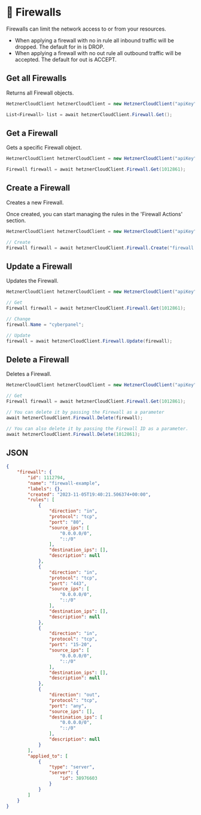 # 🚧 Firewalls

Firewalls can limit the network access to or from your resources.

* When applying a firewall with no in rule all inbound traffic will be dropped. The default for in is DROP.
* When applying a firewall with no out rule all outbound traffic will be accepted. The default for out is ACCEPT.

## Get all Firewalls

Returns all Firewall objects.

```csharp
HetznerCloudClient hetznerCloudClient = new HetznerCloudClient("apiKey");

List<Firewall> list = await hetznerCloudClient.Firewall.Get();
```

## Get a Firewall

Gets a specific Firewall object.

```csharp
HetznerCloudClient hetznerCloudClient = new HetznerCloudClient("apiKey");

Firewall firewall = await hetznerCloudClient.Firewall.Get(1012861);
```

## Create a Firewall

Creates a new Firewall.

Once created, you can start managing the rules in the 'Firewall Actions' section.

```csharp
HetznerCloudClient hetznerCloudClient = new HetznerCloudClient("apiKey");

// Create
Firewall firewall = await hetznerCloudClient.Firewall.Create("firewall example");
```

## Update a Firewall

Updates the Firewall.

```csharp
HetznerCloudClient hetznerCloudClient = new HetznerCloudClient("apiKey");

// Get
Firewall firewall = await hetznerCloudClient.Firewall.Get(1012861);

// Change
firewall.Name = "cyberpanel";

// Update
firewall = await hetznerCloudClient.Firewall.Update(firewall);
```

## Delete a Firewall

Deletes a Firewall.

```csharp
HetznerCloudClient hetznerCloudClient = new HetznerCloudClient("apiKey");

// Get
Firewall firewall = await hetznerCloudClient.Firewall.Get(1012861);

// You can delete it by passing the Firewall as a parameter
await hetznerCloudClient.Firewall.Delete(firewall);

// You can also delete it by passing the Firewall ID as a parameter.
await hetznerCloudClient.Firewall.Delete(1012861);
```

## **JSON**

```json
{
    "firewall": {
        "id": 1112794,
        "name": "firewall-example",
        "labels": {},
        "created": "2023-11-05T19:40:21.506374+00:00",
        "rules": [
            {
                "direction": "in",
                "protocol": "tcp",
                "port": "80",
                "source_ips": [
                    "0.0.0.0/0",
                    "::/0"
                ],
                "destination_ips": [],
                "description": null
            },
            {
                "direction": "in",
                "protocol": "tcp",
                "port": "443",
                "source_ips": [
                    "0.0.0.0/0",
                    "::/0"
                ],
                "destination_ips": [],
                "description": null
            },
            {
                "direction": "in",
                "protocol": "tcp",
                "port": "15-20",
                "source_ips": [
                    "0.0.0.0/0",
                    "::/0"
                ],
                "destination_ips": [],
                "description": null
            },
            {
                "direction": "out",
                "protocol": "tcp",
                "port": "any",
                "source_ips": [],
                "destination_ips": [
                    "0.0.0.0/0",
                    "::/0"
                ],
                "description": null
            }
        ],
        "applied_to": [
            {
                "type": "server",
                "server": {
                    "id": 38976603
                }
            }
        ]
    }
}
```
